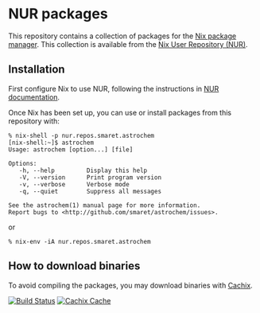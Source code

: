 # NUR packages

This repository contains a collection of packages for the [Nix package
manager](https://nixos.org/nix/). This collection is available from the
[Nix User Repository (NUR)](https://github.com/nix-community/NUR).

## Installation

First configure Nix to use NUR, following the instructions in [NUR
documentation](https://github.com/nix-community/NUR#installation).

Once Nix has been set up, you can use or install packages from this
repository with:

```
% nix-shell -p nur.repos.smaret.astrochem
[nix-shell:~]$ astrochem
Usage: astrochem [option...] [file]

Options:
   -h, --help         Display this help
   -V, --version      Print program version
   -v, --verbose      Verbose mode
   -q, --quiet        Suppress all messages

See the astrochem(1) manual page for more information.
Report bugs to <http://github.com/smaret/astrochem/issues>.
```

or

```
% nix-env -iA nur.repos.smaret.astrochem
```

## How to download binaries

To avoid compiling the packages, you may download binaries with
[Cachix](https://smaret.cachix.org).

[![Build Status](https://travis-ci.com/smaret/nur-packages.svg?branch=master)](https://travis-ci.com/smaret/nur-packages)
[![Cachix Cache](https://img.shields.io/badge/cachix-smaret-blue.svg)](https://smaret.cachix.org)

